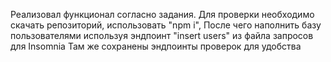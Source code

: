 Реализовал функционал согласно задания.
Для проверки необходимо скачать репозиторий, использовать "npm i",
После чего наполнить базу пользователями используя эндпоинт "insert users" из файла запросов для Insomnia
Там же сохранены эндпоинты проверок для удобства
